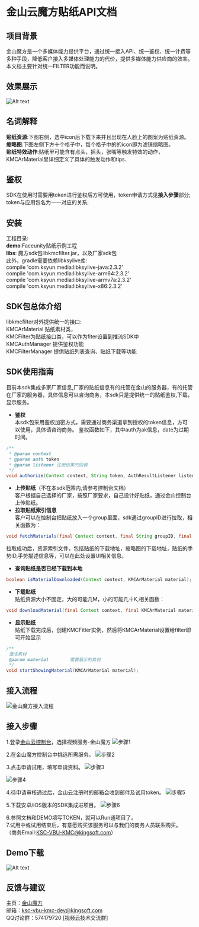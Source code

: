 # 金山云魔方贴纸API文档
## 项目背景
金山魔方是一个多媒体能力提供平台，通过统一接入API、统一鉴权、统一计费等多种手段，降低客户接入多媒体处理能力的代价，提供多媒体能力供应商的效率。 本文档主要针对统一FILTER功能而说明。
## 效果展示
![Alt text](https://raw.githubusercontent.com/wiki/ksvcmc/KMCFuFilter_iOS/fuimg.jpg)
## 名词解释
**贴纸资源**:下图右侧，选中icon后下载下来并且出现在人脸上的图案为贴纸资源。  
**缩略图**:下图左侧下方十个格子中，每个格子中的的icon即为滤镜缩略图。  
**贴纸特效动作**:贴纸里可能含有点头，摇头，张嘴等触发特效的动作，KMCArMaterial里详细定义了具体的触发动作和tips.  
## 鉴权
SDK在使用时需要用token进行鉴权后方可使用，token申请方式见**接入步骤**部分;  
token与应用包名为一一对应的关系;

## 安装  
工程目录:   
**demo**:Faceunity贴纸示例工程  
**libs**: 魔方sdk包libkmcfilter.jar，以及厂家sdk包  
此外，gradle需要依赖libksylive库:   
compile 'com.ksyun.media:libksylive-java:2.3.2'   
compile 'com.ksyun.media:libksylive-arm64:2.3.2'  
compile 'com.ksyun.media:libksylive-armv7a:2.3.2'  
compile 'com.ksyun.media:libksylive-x86:2.3.2'  

## SDK包总体介绍
libkmcfilter对外提供统一的接口:  
KMCArMaterial 贴纸素材类，  
KMCFilter为贴纸接口类，可以作为fiter设置到推流SDK中  
KMCAuthManager 提供鉴权功能  
KMCFilterManager 提供贴纸列表查询、贴纸下载等功能  


## SDK使用指南  
目前本sdk集成多家厂家信息,厂家的贴纸信息有的托管在金山的服务器，有的托管在厂家的服务器，具体信息可以咨询商务，本sdk只是提供统一的贴纸鉴权,下载，显示服务。
+ **鉴权**  
  本sdk包采用鉴权加密方式，需要通过商务渠道拿到授权的token信息，方可以使用，具体请咨询商务。
鉴权函数如下，其中auth为ak信息，date为过期时间。  
```java
/**
 * @param context
 * @param auth token
 * @param listener 注册结果的回调
 */
void authorize(Context context, String token, AuthResultListener listener)；
```

+ **上传贴纸**（不在本sdk范围内,请参考控制台文档）   
 客户根据自己选择的厂家，按照厂家要求，自己设计好贴纸，通过金山控制台上传贴纸。
+ **拉取贴纸索引信息**  
 客户可以在控制台把贴纸放入一个group里面，sdk通过groupID进行拉取，相关函数为：
```java
void fetchMaterials(final Context context, final String groupID, final FetchMaterialListener listener)；
```
拉取成功后，资源索引文件，包括贴纸的下载地址，缩略图的下载地址，贴纸的手势ID,手势描述信息等，可以在此处设置UI相关信息。
+ **查询贴纸是否已经下载到本地**  
```java
boolean isMaterialDownloaded(Context context, KMCArMaterial material);
```
+ **下载贴纸**  
贴纸资源大小不固定，大的可能几M，小的可能几十K,相关函数：
```java
void downloadMaterial(final Context context, final KMCArMaterial material, final DownloadMaterialListener listener);
```
+ **显示贴纸**  
  贴纸下载完成后，创建KMCFitler实例，然后将KMCArMaterial设置给filter即可开始显示  
```java
/**
 激活素材
 @param material        需要展示的素材
 */
void startShowingMaterial(KMCArMaterial material);
```
## 接入流程
![金山魔方接入流程](https://raw.githubusercontent.com/wiki/ksvcmc/KMCSTFilter_Android/all.jpg "金山魔方接入流程")
## 接入步骤  
1.登录[金山云控制台]( https://console.ksyun.com)，选择视频服务-金山魔方
![步骤1](https://raw.githubusercontent.com/wiki/ksvcmc/KMCSTFilter_Android/step1.png "接入步骤1")

2.在金山魔方控制台中挑选所需服务。
![步骤2](https://raw.githubusercontent.com/wiki/ksvcmc/KMCSTFilter_Android/step2.png "接入步骤2")

3.点击申请试用，填写申请资料。
![步骤3](https://raw.githubusercontent.com/wiki/ksvcmc/KMCSTFilter_Android/step3.png "接入步骤3")

![步骤4](https://raw.githubusercontent.com/wiki/ksvcmc/KMCSTFilter_Android/step4.png "接入步骤4")

4.待申请审核通过后，金山云注册时的邮箱会收到邮件及试用token。
![步骤5](https://raw.githubusercontent.com/wiki/ksvcmc/KMCSTFilter_Android/step5.png "接入步骤5")

5.下载安卓/iOS版本的SDK集成进项目。
![步骤6](https://raw.githubusercontent.com/wiki/ksvcmc/KMCSTFilter_Android/step6.png "接入步骤6")

6.参照文档和DEMO填写TOKEN，就可以Run通项目了。  
7.试用中或试用结束后，有意愿购买该服务可以与我们的商务人员联系购买。  
（商务Email:KSC-VBU-KMC@kingsoft.com）
## Demo下载
![Alt text](https://raw.githubusercontent.com/wiki/ksvcmc/KMCFuFilter_iOS/fucode.png)
## 反馈与建议  
主页：[金山魔方](https://docs.ksyun.com/read/latest/142/_book/index.html)  
邮箱：ksc-vbu-kmc-dev@kingsoft.com  
QQ讨论群：574179720 [视频云技术交流群] 
